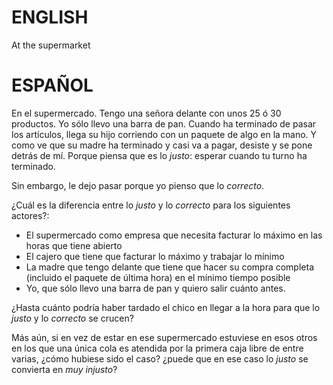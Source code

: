 
# ENGLISH

At the supermarket


# ESPAÑOL

En el supermercado.
Tengo una señora delante con unos 25 ó 30 productos.
Yo sólo llevo una barra de pan.
Cuando ha terminado de pasar los artículos, llega su hijo corriendo con
un paquete de algo en la mano.
Y como ve que su madre ha terminado y casi va a pagar, desiste y se pone detrás
de mí. Porque piensa que es lo *justo*: esperar cuando tu turno ha terminado.

Sin embargo, le dejo pasar porque yo pienso que lo *correcto*.

¿Cuál es la diferencia entre lo *justo* y lo *correcto* para los siguientes
actores?:
   - El supermercado como empresa que necesita facturar lo máximo en las horas
     que tiene abierto
   - El cajero que tiene que facturar lo máximo y trabajar lo mínimo
   - La madre que tengo delante que tiene que hacer su compra completa 
     (incluido el paquete de última hora) en el mínimo tiempo posible
   - Yo, que sólo llevo una barra de pan y quiero salir cuánto antes.

¿Hasta cuánto podría haber tardado el chico en llegar a la hora para que lo
*justo* y lo *correcto* se crucen?

Más aún, si en vez de estar en ese supermercado estuviese en esos otros en los
que una única cola es atendida por la primera caja libre de entre varias,
¿cómo hubiese sido el caso? ¿puede que en ese caso lo *justo* se convierta
en *muy injusto*?

